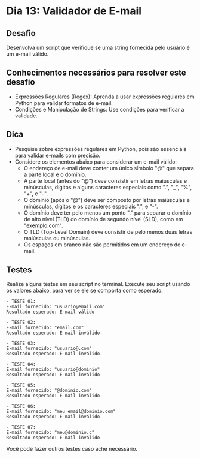 # Dia 13: Validador de E-mail

## Desafio

Desenvolva um script que verifique se uma string fornecida pelo usuário é um e-mail válido.

## Conhecimentos necessários para resolver este desafio

- Expressões Regulares (Regex): Aprenda a usar expressões regulares em Python para validar formatos de e-mail.
- Condições e Manipulação de Strings: Use condições para verificar a validade.

## Dica

- Pesquise sobre expressões regulares em Python, pois são essenciais para validar e-mails com precisão.
- Considere os elementos abaixo para considerar um e-mail válido:
    - O endereço de e-mail deve conter um único símbolo "@" que separa a parte local e o domínio.
    - A parte local (antes do "@") deve consistir em letras maiúsculas e minúsculas, dígitos e alguns caracteres especiais como ".", "_", "%", "+", e "-".
    - O domínio (após o "@") deve ser composto por letras maiúsculas e minúsculas, dígitos e os caracteres especiais ".", e "-".
    - O domínio deve ter pelo menos um ponto "." para separar o domínio de alto nível (TLD) do domínio de segundo nível (SLD), como em "exemplo.com".
    - O TLD (Top-Level Domain) deve consistir de pelo menos duas letras maiúsculas ou minúsculas.
    - Os espaços em branco não são permitidos em um endereço de e-mail.

## Testes

Realize alguns testes em seu script no terminal. Execute seu script usando os valores abaixo, para ver se ele se comporta como esperado.

    - TESTE 01:
    E-mail fornecido: "usuario@email.com"
    Resultado esperado: E-mail válido

    - TESTE 02:
    E-mail fornecido: "email.com"
    Resultado esperado: E-mail inválido

    - TESTE 03:
    E-mail fornecido: "usuario@.com"
    Resultado esperado: E-mail inválido

    - TESTE 04:
    E-mail fornecido: "usuario@dominio"
    Resultado esperado: E-mail inválido

    - TESTE 05:
    E-mail fornecido: "@dominio.com"
    Resultado esperado: E-mail inválido

    - TESTE 06:
    E-mail fornecido: "meu email@dominio.com"
    Resultado esperado: E-mail inválido

    - TESTE 07:
    E-mail fornecido: "meu@dominio.c"
    Resultado esperado: E-mail inválido

Você pode fazer outros testes caso ache necessário.